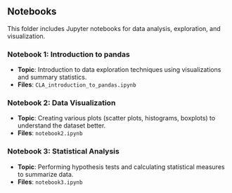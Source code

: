 ## Notebooks

This folder includes Jupyter notebooks for data analysis, exploration, and visualization.

### Notebook 1: Introduction to pandas 
- **Topic**: Introduction to data exploration techniques using visualizations and summary statistics.
- **Files**: `CLA_introduction_to_pandas.ipynb`

### Notebook 2: Data Visualization
- **Topic**: Creating various plots (scatter plots, histograms, boxplots) to understand the dataset better.
- **Files**: `notebook2.ipynb`

### Notebook 3: Statistical Analysis
- **Topic**: Performing hypothesis tests and calculating statistical measures to summarize data.
- **Files**: `notebook3.ipynb`

